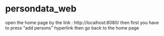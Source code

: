 # persondata_web
open the home page by the link : http://localhost:8080/
then first you have to press "add persons" hyperlink
then go back to the home page
